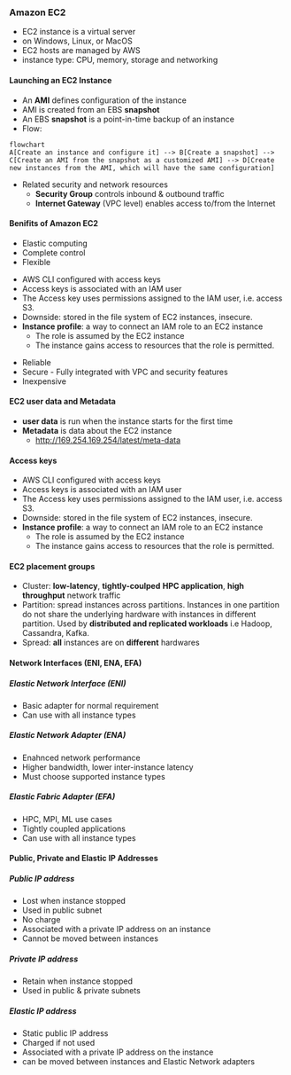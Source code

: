 ### Amazon EC2
- EC2 instance is a virtual server
- on Windows, Linux, or MacOS
- EC2 hosts are managed by AWS
- instance type: CPU, memory, storage and networking

#### Launching an EC2 Instance
- An **AMI** defines configuration of the instance
- AMI is created from an EBS **snapshot**
- An EBS **snapshot** is a point-in-time backup of an instance
- Flow:
```mermaid
flowchart
A[Create an instance and configure it] --> B[Create a snapshot] --> C[Create an AMI from the snapshot as a customized AMI] --> D[Create new instances from the AMI, which will have the same configuration]
```
- Related security and network resources
    - **Security Group** controls inbound & outbound traffic
    - **Internet Gateway** (VPC level) enables access to/from the Internet

#### Benifits of Amazon EC2
* Elastic computing
* Complete control
* Flexible
- AWS CLI configured with access keys
- Access keys is associated with an IAM user
- The Access key uses permissions assigned to the IAM user, i.e. access S3.
- Downside:  stored in the file system of EC2 instances, insecure.
- **Instance profile**: a way to connect an IAM role to an EC2 instance
    - The role is assumed by the EC2 instance
    - The instance gains access to resources that the role is permitted.
* Reliable
* Secure - Fully integrated with VPC and security features
* Inexpensive
#### EC2 user data and Metadata
- **user data** is run when the instance starts for the first time
- **Metadata** is data about the EC2 instance
    * http://169.254.169.254/latest/meta-data
#### Access keys
- AWS CLI configured with access keys
- Access keys is associated with an IAM user
- The Access key uses permissions assigned to the IAM user, i.e. access S3.
- Downside:  stored in the file system of EC2 instances, insecure.
- **Instance profile**: a way to connect an IAM role to an EC2 instance
    - The role is assumed by the EC2 instance
    - The instance gains access to resources that the role is permitted.
#### EC2 placement groups
- Cluster: **low-latency**, **tightly-coulped** **HPC application**, **high throughput** network traffic
- Partition: spread instances across partitions. Instances in one partition do not share the underlying hardware with instances in different partition. Used by **distributed and replicated workloads** i.e Hadoop, Cassandra, Kafka.
- Spread: **all** instances are on **different** hardwares
#### Network Interfaces (ENI, ENA, EFA)
##### Elastic Network Interface (ENI)
* Basic adapter for normal requirement
* Can use with all instance types
##### Elastic Network Adapter (ENA)
* Enahnced network performance
* Higher bandwidth, lower inter-instance latency
* Must choose supported instance types
##### Elastic Fabric Adapter (EFA)
* HPC, MPI, ML use cases
* Tightly coupled applications
* Can use with all instance types

#### Public, Private and Elastic IP Addresses
##### Public IP address
* Lost when instance stopped
* Used in public subnet
* No charge
* Associated with a private IP address on an instance
* Cannot be moved between instances
##### Private IP address
* Retain when instance stopped
* Used in public & private subnets
##### Elastic IP address
* Static public IP address
* Charged if not used
* Associated with a private IP address on the instance
* can be moved between instances and Elastic Network adapters
